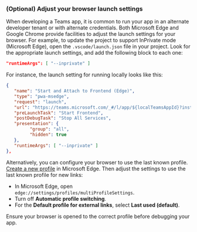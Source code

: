 ### (Optional) Adjust your browser launch settings

When developing a Teams app, it is common to run your app in an alternate developer tenant or with alternate credentials. Both Microsoft&nbsp;Edge and Google Chrome provide facilities to adjust the launch settings for your browser. For example, to update the project to support InPrivate mode (Microsoft&nbsp;Edge), open the `.vscode/launch.json` file in your project. Look for the appropriate launch settings, and add the following block to each one:

``` json
"runtimeArgs": [ "--inprivate" ]
```

For instance, the launch setting for running locally looks like this:

``` json
{
   "name": "Start and Attach to Frontend (Edge)",
   "type": "pwa-msedge",
   "request": "launch",
   "url": "https://teams.microsoft.com/_#/l/app/${localTeamsAppId}?installAppPackage=true",
   "preLaunchTask": "Start Frontend",
   "postDebugTask": "Stop All Services",
   "presentation": {
         "group": "all",
         "hidden": true
   },
   "runtimeArgs": [ "--inprivate" ]
},
```

Alternatively, you can configure your browser to use the last known profile. [Create a new profile](https://support.microsoft.com/topic/sign-in-and-create-multiple-profiles-in-microsoft-edge-df94e622-2061-49ae-ad1d-6f0e43ce6435) in Microsoft&nbsp;Edge.  Then adjust the settings to use the last known profile for new links:

- In Microsoft&nbsp;Edge, open `edge://settings/profiles/multiProfileSettings`.
- Turn off **Automatic profile switching**.
- For the **Default profile for external links**, select **Last used (default)**.

Ensure your browser is opened to the correct profile before debugging your app.
